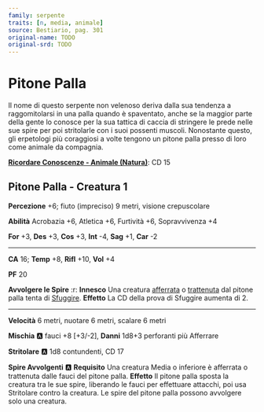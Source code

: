```yaml
---
family: serpente
traits: [n, media, animale]
source: Bestiario, pag. 301
original-name: TODO
original-srd: TODO
---
```


# Pitone Palla

Il nome di questo serpente non velenoso deriva dalla sua tendenza a raggomitolarsi in una palla quando è spaventato, anche se la maggior parte della gente lo conosce per la sua tattica di caccia di stringere le prede nelle sue spire per poi stritolarle con i suoi possenti muscoli. Nonostante questo, gli erpetologi più coraggiosi a volte tengono un pitone palla presso di loro come animale da compagnia.

**[Ricordare Conoscenze - Animale (Natura)](/azioni/ricordare-conoscenze)**: CD 15

## Pitone Palla - Creatura 1

**Percezione** +6; fiuto (impreciso) 9 metri, visione crepuscolare

**Abilità** Acrobazia +6, Atletica +6, Furtività +6, Sopravvivenza +4

**For** +3, **Des** +3, **Cos** +3, **Int** -4, **Sag** +1, **Car** -2

***

**CA** 16; **Temp** +8, **Rifl** +10, **Vol** +4

**PF** 20

**Avvolgere le Spire** :r: **Innesco** Una creatura [afferrata](/condizioni/afferrato) o [trattenuta](/condizioni/trattenuto) dal pitone palla tenta di [Sfuggire](/azioni/sfuggire). **Effetto** La CD della prova di Sfuggire aumenta di 2.

***

**Velocità** 6 metri, nuotare 6 metri, scalare 6 metri

**Mischia** :a: fauci +8 \[+3/-2], **Danni** 1d8+3 perforanti più Afferrare

**Stritolare** :a: 1d8 contundenti, CD 17

**Spire Avvolgenti** :a: **Requisito** Una creatura Media o inferiore è afferrata o trattenuta dalle fauci del pitone palla. **Effetto** Il pitone palla sposta la creatura tra le sue spire, liberando le fauci per effettuare attacchi, poi usa Stritolare contro la creatura. Le spire del pitone palla possono avvolgere solo una creatura.
